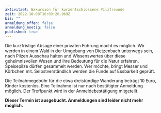 ```yaml
---
aktivitaet: Exkursion für kurzentschlossene Pilzfreunde
zeit: 2022-10-08T10:00:20.969Z
bis: ""
anmeldung_offen: false
anmeldung_noetig: false
published: true
---
```

Die kurzfristige Absage einer privaten Führung macht es möglich. Wir werden in einem Wald in der Umgebung von Dietzenbach unterwegs sein, nach Pilzen Ausschau halten und Wissenswertes über diese geheimnisvollen Wesen und ihre Bedeutung für die Natur erfahren. Speisepilze dürfen gesammelt werden. Wer möchte, bringt Messer und Körbchen mit. Selbstverständlich werden die Funde auf Essbarkeit geprüft.

Die Teilnahmegebühr für die etwa dreistündige Wanderung beträgt 10 Euro, Kinder kostenlos. Eine Teilnahme ist nur nach bestätigter Anmeldung möglich. Der Treffpunkt wird in der Anmeldebestätigung mitgeteilt.

**Dieser Termin ist ausgebucht. Anmeldungen sind leider nicht mehr möglich.**